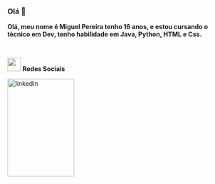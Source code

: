 ### Olá 👋

**Olá, meu nome é Miguel Pereira tenho 16 anos, e estou cursando o tècnico em Dev, tenho habilidade em Java, Python, HTML e Css.**

<br>

<img src="https://github.com/Miguel1DM/Folder/blob/main/img/internet.png" width = "30px" > **Redes Sociais**


<a href="https://www.linkedin.com/in/miguelpsneto" target="_blank">
  <img src="https://github.com/Miguel1DM/Folder/blob/main/img/linkedin2.0.png" alt="linkedin" width="150" height="220">
</a>



